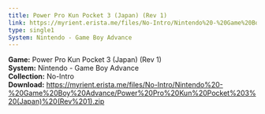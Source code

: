 ```yaml
---
title: Power Pro Kun Pocket 3 (Japan) (Rev 1)
link: https://myrient.erista.me/files/No-Intro/Nintendo%20-%20Game%20Boy%20Advance/Power%20Pro%20Kun%20Pocket%203%20(Japan)%20(Rev%201).zip
type: single1
System: Nintendo - Game Boy Advance
---
```

<b>Game:</b> Power Pro Kun Pocket 3 (Japan) (Rev 1)<br>
<b>System:</b> Nintendo - Game Boy Advance<br>
<b>Collection:</b> No-Intro<br>
<b>Download:</b> https://myrient.erista.me/files/No-Intro/Nintendo%20-%20Game%20Boy%20Advance/Power%20Pro%20Kun%20Pocket%203%20(Japan)%20(Rev%201).zip